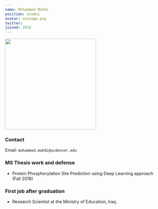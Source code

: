```yaml
---
name: Mohammed Mahdi 
position: alumni
avatar: noimage.png
twitter:
joined: 2018
---
```


<img width="300" src="{{site.baseurl}}/images/people/{{page.avatar}}" data-action="zoom">

### Contact

Email: `mohammed.mahdi@ucdenver.edu`<br>

### MS Thesis work and defense
- Protein Phosphorylation Site Prediction using Deep Learning approach (Fall 2018)

### First job after graduation
- Research Scientist at the Ministry of Education, Iraq.

